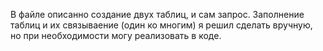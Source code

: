 В файле описанно создание двух таблиц, и сам запрос. Заполнение таблиц и их связываение (один ко многим) я решил сделать вручную, но при необходимости могу реализовать в коде.
